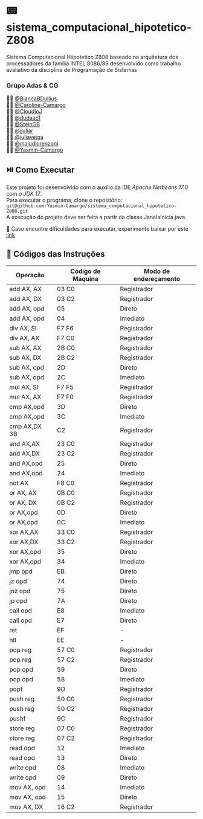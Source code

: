 # :pager: sistema_computacional_hipotetico-Z808
Sistema Computacional Hiipotetico Z808 baseado na arquitetura dos processadores da família INTEL 8086/88 desenvolvido como trabalho avaliativo da disciplina de Programação de Sistemas

### Grupo Adas & CG
:woman_technologist: [@BiancaBDullius](https://github.com/BiancaBDullius) <br />
:woman_technologist: [@Caroline-Camargo](https://github.com/Caroline-Camargo) <br />
:man_technologist: [@CloudioJ](https://github.com/CloudioJ) <br />
:woman_technologist: [@dudaac1](https://github.com/dudaac1) <br />
:man_technologist: [@SteinGB](https://github.com/SteinGB) <br />
:woman_technologist: [@jjuliar](https://github.com/jjuliar) <br />
:woman_technologist: [@juliaveiga](https://github.com/juliaveiga) <br />
:woman_technologist: [@majudlorenzoni](https://github.com/majudlorenzoni) <br />
:woman_technologist: [@Yasmin-Camargo](https://github.com/Yasmin-Camargo) <br />

## :play_or_pause_button: Como Executar
Este projeto foi desenvolvido com o auxílio da IDE _Apache Netbeans 17.0_ com o _JDK 17_.<br>
Para executar o programa, clone o repositório: <br>  `git@github.com:Yasmin-Camargo/sistema_computacional_hipotetico-Z808.git`<br> A execução do projeto deve ser feita a partir da classe JanelaInicia.java.

:pushpin: Caso encontre dificuldades para executar, experimente baixar por este [link](https://www.oracle.com/java/technologies/downloads/) 

## :mag_right: Códigos das Instruções

| Operação  |  Código de Máquina| Modo de endereçamento |
| --------  | ------------------| --------------------- |
add AX, AX  | 03 C0             | Registrador           
add AX, DX  | 03 C2             | Registrador
add AX, opd | 05                | Direto
add AX, opd | 04                | Imediato
div AX, SI  | F7 F6             | Registrador
div AX, AX  | F7 C0             | Registrador
sub AX, AX  | 2B C0             | Registrador
sub AX, DX  | 2B C2             | Registrador
sub AX, opd | 2D                | Direto
sub AX, opd | 2C                | Imediato
mul AX, SI  | F7 F5             | Registrador
mul AX, AX  | F7 F0             | Registrador
cmp AX,opd  | 3D                | Direto
cmp AX,opd  | 3C                | Imediato
cmp AX,DX 3B| C2                | Registrador
and AX,AX   | 23 C0             | Registrador
and AX,DX   | 23 C2             | Registrador
and AX,opd  | 25                | Direto
and AX,opd  | 24                | Imediato 
not AX      | F8 C0             | Registrador
or AX, AX   | 0B C0             | Registrador
or AX, DX   | 0B C2             | Registrador
or AX,opd   | 0D                | Direto
or AX,opd   | 0C                | Imediato
xor AX,AX   | 33 C0             | Registrador
xor AX,DX   | 33 C2             | Registrador
xor AX,opd  | 35                | Direto
xor AX,opd  | 34                | Imediato
jmp opd     | EB                | Direto
jz opd      | 74                | Direto
jnz opd     | 75                | Direto
jp opd      | 7A                | Direto
call opd    | E8                | Imediato
call opd    | E7                | Direto
ret         | EF                | -
hlt         | EE                | -
pop reg     | 57 C0             | Registrador
pop reg     | 57 C2             | Registrador
pop opd     | 59                | Direto
pop opd     | 58                | Imediato
popf        | 9D                | Registrador
push reg    | 50 C0             | Registrador
push reg    | 50 C2             | Registrador
pushf       | 9C                | Registrador
store reg   | 07 C0             | Registrador
store reg   | 07 C2             | Registrador
read opd    | 12                | Imediato
read opd    | 13                | Direto
write opd   | 08                | Imediato
write opd   | 09                | Direto
mov AX, opd | 14                | Imediato
mov AX, opd | 15                | Direto
mov AX, DX  | 16 C2             | Registrador









